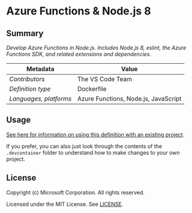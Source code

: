 # Azure Functions & Node.js 8

## Summary

*Develop Azure Functions in Node.js. Includes Node.js 8, eslint, the Azure Functions SDK, and related extensions and dependencies.*

| Metadata | Value |  
|----------|-------|
| *Contributors* | The VS Code Team |
| *Definition type* | Dockerfile |
| *Languages, platforms* | Azure Functions, Node.js, JavaScript |

## Usage

[See here for information on using this definition with an existing project](../../README.md#using-a-definition).

If you prefer, you can also just look through the contents of the `.devcontainer` folder to understand how to make changes to your own project.

## License

Copyright (c) Microsoft Corporation. All rights reserved.

Licensed under the MIT License. See [LICENSE](../../LICENSE).
